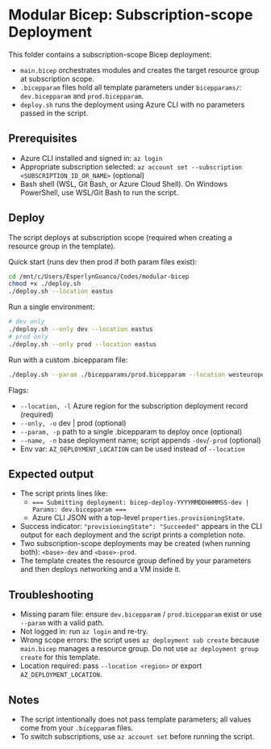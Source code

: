# Modular Bicep: Subscription-scope Deployment

This folder contains a subscription-scope Bicep deployment:
- `main.bicep` orchestrates modules and creates the target resource group at subscription scope.
- `.bicepparam` files hold all template parameters under `bicepparams/`: `dev.bicepparam` and `prod.bicepparam`.
- `deploy.sh` runs the deployment using Azure CLI with no parameters passed in the script.

## Prerequisites
- Azure CLI installed and signed in: `az login`
- Appropriate subscription selected: `az account set --subscription <SUBSCRIPTION_ID_OR_NAME>` (optional)
- Bash shell (WSL, Git Bash, or Azure Cloud Shell). On Windows PowerShell, use WSL/Git Bash to run the script.

## Deploy
The script deploys at subscription scope (required when creating a resource group in the template).

Quick start (runs dev then prod if both param files exist):
```bash
cd /mnt/c/Users/EsperlynGuanco/Codes/modular-bicep
chmod +x ./deploy.sh
./deploy.sh --location eastus
```

Run a single environment:
```bash
# dev only
./deploy.sh --only dev --location eastus
# prod only
./deploy.sh --only prod --location eastus
```

Run with a custom .bicepparam file:
```bash
./deploy.sh --param ./bicepparams/prod.bicepparam --location westeurope --name custom-$(date +%Y%m%d)
```

Flags:
- `--location, -l` Azure region for the subscription deployment record (required)
- `--only, -o` dev | prod (optional)
- `--param, -p` path to a single .bicepparam to deploy once (optional)
- `--name, -n` base deployment name; script appends `-dev`/`-prod` (optional)
- Env var: `AZ_DEPLOYMENT_LOCATION` can be used instead of `--location`

## Expected output
- The script prints lines like:
  - `=== Submitting deployment: bicep-deploy-YYYYMMDDHHMMSS-dev | Params: dev.bicepparam ===`
  - Azure CLI JSON with a top-level `properties.provisioningState`.
- Success indicator: `"provisioningState": "Succeeded"` appears in the CLI output for each deployment and the script prints a completion note.
- Two subscription-scope deployments may be created (when running both): `<base>-dev` and `<base>-prod`.
- The template creates the resource group defined by your parameters and then deploys networking and a VM inside it.

## Troubleshooting
- Missing param file: ensure `dev.bicepparam` / `prod.bicepparam` exist or use `--param` with a valid path.
- Not logged in: run `az login` and re-try.
- Wrong scope errors: the script uses `az deployment sub create` because `main.bicep` manages a resource group. Do not use `az deployment group create` for this template.
- Location required: pass `--location <region>` or export `AZ_DEPLOYMENT_LOCATION`.

## Notes
- The script intentionally does not pass template parameters; all values come from your `.bicepparam` files.
- To switch subscriptions, use `az account set` before running the script.
